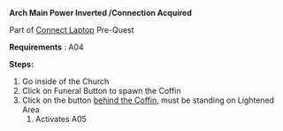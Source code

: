 **Arch Main Power Inverted /Connection Acquired**

Part of [Connect Laptop](#_ymrcilqwo75h) Pre-Quest

**Requirements** : A04

**Steps:**

1. Go inside of the Church
2. Click on Funeral Button to spawn the Coffin
3. Click on the button [behind the Coffin](#l5mxez4jm2qi), must be standing on Lightened Area
	1. Activates A05